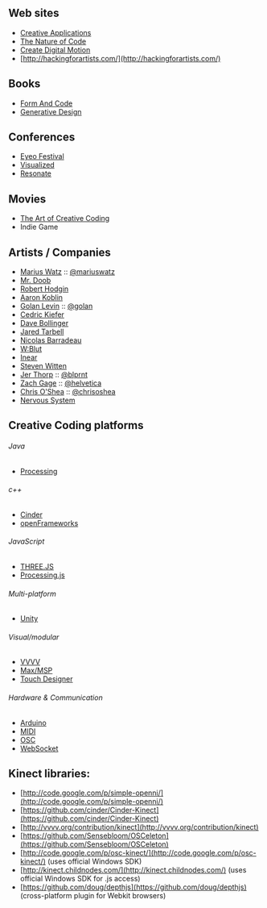 Web sites
------------------
* [Creative Applications](http://www.creativeapplications.net/)
* [The Nature of Code](http://natureofcode.com/book/)
* [Create Digital Motion](http://createdigitalmotion.com/)
* [http://hackingforartists.com/](http://hackingforartists.com/)

Books
------------------
* [Form And Code](http://formandcode.com/)
* [Generative Design](http://www.generative-gestaltung.de/)

Conferences
------------------
* [Eyeo Festival](http://eyeofestival.com/)
* [Visualized](http://visualized.com/)
* [Resonate](http://resonate.io/)

Movies
------------------
* [The Art of Creative Coding](http://www.youtube.com/watch?v=eBV14-3LT-g)
* Indie Game


Artists / Companies
------------------
* [Marius Watz](http://mariuswatz.com/) :: [@mariuswatz](http://twitter.com/mariuswatz)
* [Mr. Doob](http://mrdoob.com/)
* [Robert Hodgin](http://roberthodgin.com/)
* [Aaron Koblin](http://www.aaronkoblin.com/)
* [Golan Levin](http://flong.com/) :: [@golan](http://twitter.com/golan)
* [Cedric Kiefer](http://www.onformative.com/)
* [Dave Bollinger](http://www.flickr.com/photos/davebollinger/)
* [Jared Tarbell](http://www.complexification.net/gallery/)
* [Nicolas Barradeau](http://en.nicoptere.net/)
* [W:Blut](http://www.wblut.com/constructionsite/)
* [Inear](http://www.inear.se/)
* [Steven Witten](http://acko.net/)
* [Jer Thorp](http://about.me/jerthorp) :: [@blprnt](http://twitter.com/blprnt)
* [Zach Gage](http://www.stfj.net/) :: [@helvetica](http://twitter.com/helvetica)
* [Chris O'Shea](http://www.chrisoshea.org/) :: [@chrisoshea](http://twitter.com/chrisoshea)
* [Nervous System](http://n-e-r-v-o-u-s.com/)


Creative Coding platforms 
------------------
###### Java
* [Processing](http://processing.org)

###### c++
* [Cinder](http://libcinder.org/)
* [openFrameworks](http://www.openframeworks.cc/)

###### JavaScript
* [THREE.JS](http://www.openframeworks.cc/)
* [Processing.js](http://processingjs.org)

###### Multi-platform
* [Unity](http://unity3d.com/)

###### Visual/modular 
* [VVVV](http://vvvv.org)
* [Max/MSP](http://cycling74.com/products/max/)
* [Touch Designer](http://www.derivative.ca/)

###### Hardware & Communication
* [Arduino](http://www.arduino.cc/)
* [MIDI](http://en.wikipedia.org/wiki/MIDI)
* [OSC](http://en.wikipedia.org/wiki/Open_Sound_Control)
* [WebSocket](http://en.wikipedia.org/wiki/WebSocket)


Kinect libraries:
------------------
* [http://code.google.com/p/simple-openni/](http://code.google.com/p/simple-openni/)
* [https://github.com/cinder/Cinder-Kinect](https://github.com/cinder/Cinder-Kinect)
* [http://vvvv.org/contribution/kinect](http://vvvv.org/contribution/kinect)
* [https://github.com/Sensebloom/OSCeleton](https://github.com/Sensebloom/OSCeleton)
* [http://code.google.com/p/osc-kinect/](http://code.google.com/p/osc-kinect/) (uses official Windows SDK)
* [http://kinect.childnodes.com/](http://kinect.childnodes.com/) (uses official Windows SDK for .js access)
* [https://github.com/doug/depthjs](https://github.com/doug/depthjs) (cross-platform plugin for Webkit browsers)
